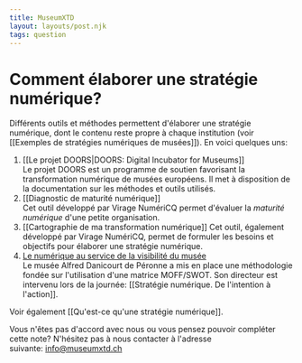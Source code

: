 ```yaml
---
title: MuseumXTD
layout: layouts/post.njk
tags: question
---
```

# Comment élaborer une stratégie numérique?
Différents outils et méthodes permettent d'élaborer une stratégie numérique, dont le contenu reste propre à chaque institution (voir [[Exemples de stratégies numériques de musées]]).
En voici quelques uns: 

1. [[Le projet DOORS|DOORS: Digital Incubator for Museums]]   
   Le projet DOORS est un programme de soutien favorisant la transformation numérique de musées européens. Il met à disposition de la documentation sur les méthodes et outils utilisés. 
2. [[Diagnostic de maturité numérique]]   
   Cet outil développé par Virage NumériCQ permet d'évaluer la *maturité numérique* d'une petite organisation. 
3. [[Cartographie de ma transformation numérique]]
   Cet outil, également développé par Virage NumériCQ, permet de formuler les besoins et objectifs pour élaborer une stratégie numérique. 
4. [Le numérique au service de la visibilité du musée](https://www.culture.gouv.fr/Media/Thematiques/Musees/Colloques-Journees-d-etudes/Strategie-numerique-dans-les-musees/Intervention-de-M.-David-de-Sousa)   
   Le musée Alfred Danicourt de Péronne a mis en place une méthodologie fondée sur l'utilisation d'une matrice MOFF/SWOT. Son directeur est intervenu lors de la journée: [[Stratégie numérique. De l'intention à l'action]].     


Voir également [[Qu'est-ce qu'une stratégie numérique]].   

Vous n'êtes pas d'accord avec nous ou vous pensez pouvoir compléter cette note? N'hésitez pas à nous contacter à l'adresse suivante: [info@museumxtd.ch](mailto:info@museumxtd.ch)